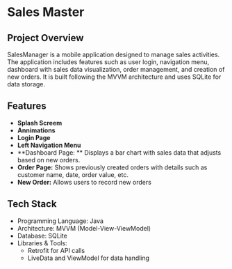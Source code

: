 # Sales Master

## Project Overview
SalesManager is a mobile application designed to manage sales activities. The application includes features such as user login, navigation menu, dashboard with sales data visualization, order management, and creation of new orders. It is built following the MVVM architecture and uses SQLite for data storage.

## Features
  + **Splash Screem**
  + **Annimations**
  + **Login Page**
  + **Left Navigation Menu**
  + **Dashboard Page: ** Displays a bar chart with sales data that adjusts based on new orders.
  + **Order Page:** Shows previously created orders with details such as customer name, date, order value, etc.
  + **New Order:** Allows users to record new orders

## Tech Stack
  + Programming Language: Java
  + Architecture: MVVM (Model-View-ViewModel)
  + Database: SQLite
  + Libraries & Tools:
      + Retrofit for API calls
      + LiveData and ViewModel for data handling
